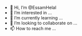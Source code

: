 - 👋 Hi, I’m @EssamHelal
- 👀 I’m interested in ...
- 🌱 I’m currently learning ...
- 💞️ I’m looking to collaborate on ...
- 📫 How to reach me ...

<!---
EssamHelal/EssamHelal is a ✨ special ✨ repository because its `README.md` (this file) appears on your GitHub profile.
You can click the Preview link to take a look at your changes.
--->
